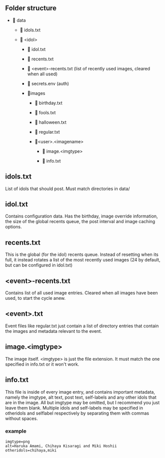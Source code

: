 ## Folder structure

* 📂 data
  
  * 📄 idols.txt
  
  * 📂 \<idol\>
    
    * 📄 idol.txt
    
    * 📄 recents.txt
    
    * 📄 \<event\>-recents.txt (list of recently used images, cleared when all used)
    
    * 📄 secrets.env (auth)
    
    * 📂images
      
      * 📄 birthday.txt
      
      * 📄 fools.txt
      
      * 📄 halloween.txt
      
      * 📄 regular.txt
      
      * 📂\<user\>.\<imagename\>
        
        * 📄 image.\<imgtype\>
        
        * 📄 info.txt

## idols.txt

List of idols that should post. Must match directories in data/

## idol.txt

Contains configuration data. Has the birthday, image override information, the size of the global recents queue, the post interval and image caching options.

## recents.txt

This is the global (for the idol) recents queue. Instead of resetting when its full, it instead rotates a list of the most recently used images (24 by default, but can be configured in idol.txt)

## \<event\>-recents.txt

Contains list of all used image entries. Cleared when all images have been used, to start the cycle anew.

## \<event\>.txt

Event files like regular.txt just contain a list of directory entries that contain the images and metadata relevant to the event.

## image.\<imgtype\>

The image itself. \<imgtype\> is just the file extension. It must match the one specified in info.txt or it won't work.

## info.txt

This file is inside of every image entry, and contains important metadata, namely the imgtype, alt text, post text, self-labels and any other idols that are in the image. All but imgtype may be omitted, but I recommend you just leave them blank. Multiple idols and self-labels may be specified in otheridols and selflabel respectively by separating them with commas without spaces.

### example

```
imgtype=png
alt=Haruka Amami, Chihaya Kisaragi and Miki Hoshii
otheridols=chihaya,miki
```

